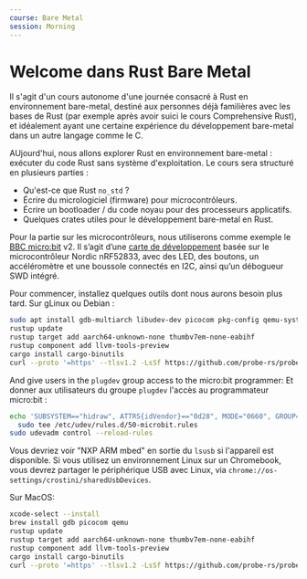 ```yaml
---
course: Bare Metal
session: Morning
---
```


# Welcome dans Rust Bare Metal

Il s'agit d'un cours autonome d'une journée consacré à Rust en environnement bare-metal, destiné aux personnes
déjà familières avec les bases de Rust (par exemple après avoir suici le cours Comprehensive
Rust), et idéalement ayant une certaine expérience du développement bare-metal
dans un autre langage comme le C.

AUjourd'hui, nous allons explorer Rust en environnement bare-metal : exécuter du code Rust sans système d'exploitation. 
Le cours sera structuré en plusieurs parties :

- Qu'est-ce que Rust `no_std` ?
- Écrire du micrologiciel (firmware) pour microcontrôleurs.
- Écrire un bootloader / du code noyau pour des processeurs applicatifs.
- Quelques crates utiles pour le développement bare-metal en Rust.

Pour la partie sur les microcontrôleurs, nous utiliserons comme exemple le 
[BBC micro:bit](https://microbit.org/) v2. Il s’agit d’une 
[carte de développement](https://tech.microbit.org/hardware/) basée sur le microcontrôleur Nordic 
nRF52833, avec des LED, des boutons, un 
accéléromètre et une boussole connectés en I2C, ainsi qu’un débogueur SWD intégré.

Pour commencer, installez quelques outils dont nous aurons besoin plus tard. Sur gLinux ou Debian :

<!-- mdbook-xgettext: skip -->

```bash
sudo apt install gdb-multiarch libudev-dev picocom pkg-config qemu-system-arm build-essential
rustup update
rustup target add aarch64-unknown-none thumbv7em-none-eabihf
rustup component add llvm-tools-preview
cargo install cargo-binutils
curl --proto '=https' --tlsv1.2 -LsSf https://github.com/probe-rs/probe-rs/releases/latest/download/probe-rs-tools-installer.sh | sh
```

And give users in the `plugdev` group access to the micro:bit programmer:
Et donner aux utilisateurs du groupe `plugdev` l'accès au programmateur micro:bit : 

<!-- mdbook-xgettext: skip -->

```bash
echo 'SUBSYSTEM=="hidraw", ATTRS{idVendor}=="0d28", MODE="0660", GROUP="logindev", TAG+="uaccess"' |\
  sudo tee /etc/udev/rules.d/50-microbit.rules
sudo udevadm control --reload-rules
```

Vous devriez voir "NXP ARM mbed" en sortie du `lsusb` si l'appareil est
disponible. Si vous utilisez un environnement Linux sur un Chromebook, vous devrez
partager le périphérique USB avec Linux, via
`chrome://os-settings/crostini/sharedUsbDevices`.

Sur MacOS:

<!-- mdbook-xgettext: skip -->

```bash
xcode-select --install
brew install gdb picocom qemu
rustup update
rustup target add aarch64-unknown-none thumbv7em-none-eabihf
rustup component add llvm-tools-preview
cargo install cargo-binutils
curl --proto '=https' --tlsv1.2 -LsSf https://github.com/probe-rs/probe-rs/releases/latest/download/probe-rs-tools-installer.sh | sh
```
